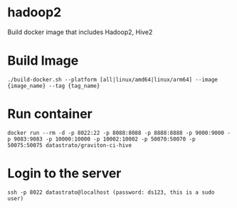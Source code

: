 <!--
  Copyright 2023 Datastrato.
  This software is licensed under the Apache License version 2.
-->
# hadoop2
Build docker image that includes Hadoop2, Hive2

Build Image
===========
```
./build-docker.sh --platform [all|linux/amd64|linux/arm64] --image {image_name} --tag {tag_name}
```

Run container
=============
```
docker run --rm -d -p 8022:22 -p 8088:8088 -p 8888:8888 -p 9000:9000 -p 9083:9083 -p 10000:10000 -p 10002:10002 -p 50070:50070 -p 50075:50075 datastrato/graviton-ci-hive
```

Login to the server
=============
```
ssh -p 8022 datastrato@localhost (password: ds123, this is a sudo user)
```